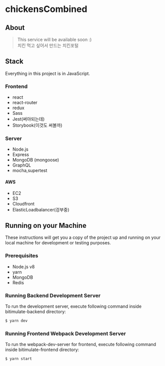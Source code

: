 # chickensCombined

## About

> This service will be available soon :) <br/>
> 치킨 먹고 싶어서 만드는 치킨포털

## Stack

Everything in this project is in JavaScript.

### Frontend

* react
* react-router
* redux
* Sass
* Jest(써야되는데)
* Storybook(이것도 써볼까)

### Server

* Node.js
* Express
* MongoDB (mongoose)
* GraphQL
* mocha,supertest

#### AWS

* EC2
* S3
* Cloudfront
* ElasticLoadbalancer(겅부중)

## Running on your Machine

These instructions will get you a copy of the project up and running on your local machine for development or testing purposes.

### Prerequisites

* Node.js v8
* yarn
* MongoDB
* Redis

### Running Backend Development Server

To run the development server, execute following command inside bitimulate-backend directory:

```bash
$ yarn dev
```

### Running Frontend Webpack Development Server

To run the webpack-dev-server for frontend, execute following command inside bitimulate-frontend directory:

```bash
$ yarn start
```
